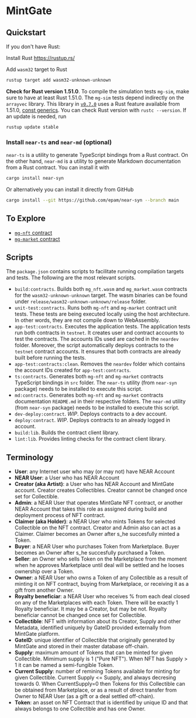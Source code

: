 # MintGate

## Quickstart

If you don't have Rust:

Install Rust <https://rustup.rs/>

Add `wasm32` target to Rust

```sh
rustup target add wasm32-unknown-unknown
```

**Check for Rust version 1.51.0**.
To compile the simulation tests `mg-sim`, make sure to have at least Rust 1.51.0.
The `mg-sim` tests depend indirectly on the `arrayvec` library.
This library in [`v0.7.0`](https://github.com/bluss/arrayvec/pull/172)
uses a Rust feature available from 1.51.0,
[const generics](https://blog.rust-lang.org/2021/03/25/Rust-1.51.0.html#const-generics-mvp).
You can check Rust version with `rustc --version`.
If an update is needed, run

```sh
rustup update stable
```

### Install `near-ts` and `near-md` (optional)

`near-ts` is a utility to generate TypeScript bindings from a Rust contract.
On the other hand, `near-md` is a utility to generate Markdown documentation from a Rust contract.
You can install it with

```sh
cargo install near-syn
```

Or alternatively you can install it directly from GitHub

```sh
cargo install --git https://github.com/epam/near-syn --branch main
```

## To Explore

- [`mg-nft` contract](mg-nft/)
- [`mg-market` contract](mg-market/)

## Scripts

The `package.json` contains scripts to facilitate running compilation targets and tests.
The following are the most relevant scripts.

- `build:contracts`.
Builds both `mg_nft.wasm` and `mg_market.wasm` contracts for the `wasm32-unknown-unknown` target.
The wasm binaries can be found under `release/wasm32-unknown-unknown/release` folder.
- `unit-test:contracts`.
Runs both `mg-nft` and `mg-market` contract unit tests.
These tests are being executed locally using the host architecture.
In other words, they are not compile down to WebAssembly.
- `app-test:contracts`.
Executes the application tests.
The application tests run both contracts in `testnet`.
It creates user and contract accounts to test the contracts.
The accounts IDs used are cached in the `neardev` folder.
Moreover, the script automatically deploys contracts to the `testnet` contract accounts.
It ensures that both contracts are already built before running the tests.
- `app-test:contracts:clean`.
Removes the `neardev` folder which contains the account IDs created for `app-test:contracts`.
- `ts:contracts`.
Generates both `mg-nft` and `mg-market` contracts TypeScript bindings in `src` folder.
The `near-ts` utility (from `near-syn` package) needs to be installed to execute this script.
- `md:contracts`.
Generates both `mg-nft` and `mg-market` contracts documentation `README.md` in their respective folders.
The `near-md` utility (from `near-syn` package) needs to be installed to execute this script.
- `dev-deploy:contract`.
*WIP*. Deploys contracts to a dev account.
- `deploy:contract`.
*WIP*. Deploys contracts to an already logged in account.
- `build:lib`.
Builds the contract client library.
- `lint:lib`.
Provides linting checks for the contract client library.

## Terminology

- **User**: any Internet user who may (or may not) have NEAR Account
- **NEAR User**: a User who has NEAR Account
- **Creator (aka Artist)**: a User who has NEAR Account and MintGate account. Creator creates Collectibles. Creator cannot be changed once set for Collectible.
- **Admin**: a NEAR User that operates MintGate NFT contract, or another NEAR Account that takes this role as assigned during build and deployment process of NFT contract.
- **Claimer (aka Holder)**: a NEAR User who mints Tokens for selected Collectible on the NFT contract. Creator and Admin also can act as a Claimer. Claimer becomes an Owner after s_he succesfully minted a Token.
- **Buyer**: a NEAR User who purchases Token from Marketplace. Buyer becomes an Owner after s_he succesfully purchased a Token.
- **Seller**: an Owner who sells Token on the Marketplace from the moment when he approves Marketplace until deal will be settled and he looses ownership over a Token.
- **Owner**: a NEAR User who owns a Token of any Collectible as a result of minting it on NFT contract, buying from Marketplace, or receiving it as a gift from another Owner.
- **Royalty beneficiar**: a NEAR User who receives % from each deal closed on any of the Marketplaces with each Token. There will be exactly 1 Royalty beneficiar. It may be a Creator, but may be not. Royalty beneficiar cannot be changed once set for Collectible.
- **Collectible**: NFT with information about its Creator, Supply and other Metadata, identified uniquely by GateID provided externally from MintGate platform.
- **GateID**: unique identifier of Collectible that originally generated by MintGate and stored in their master database off-chain.
- **Supply**: maximum amount of Tokens that can be minted for given Collectible. Mimimum supply is 1 ("Pure NFT"). When NFT has Supply > 1 it can be named a semi-fungible Token.
- **Current Supply**: number of remining Tokens available for minting for given Collectible. Current Supply <= Supply, and always decresing towards 0. When CurrentSupply=0 then Tokens for this Collectible can be obtained from Marketplace, or as a result of direct transfer from Owner to NEAR User (as a gift or a deal settled off-chain).  
- **Token**: an asset on NFT Contract that is identified by unique ID and that always belongs to one Collectible and has one Owner.
